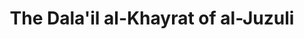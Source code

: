 ---
pid: '1'
artist: Al-Hajj Hafiz Muhammad Nuri
location: Turkey
title: The Dala'il al-Khayrat of al-Juzuli
_date: '1801'
object_type: manuscript
current_location: The Museum of Islamic Art, Qatar
wiki_link: https://commons.wikimedia.org/wiki/File:Al-Hajj_Hafiz_Muhammad_Nuri,_Turkey,_1801_-_The_Dala%27il_al-Khayrat_of_al-Juzuli_-_Google_Art_Project.jpg
permalink: /mia-qatar/1/
layout: iiif-image-page
iiif_image: miaq-1
---